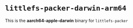 # `littlefs-packer-darwin-arm64`

This is the **aarch64-apple-darwin** binary for `littlefs-packer`
